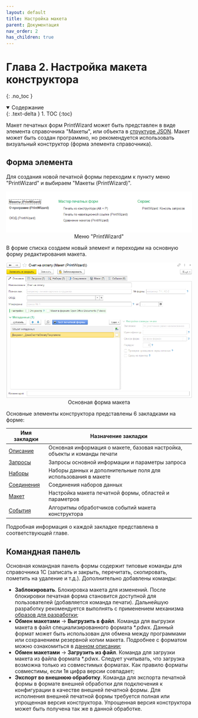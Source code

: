 ```yaml
---
layout: default
title: Настройка макета
parent: Документация
nav_order: 2
has_children: true
---
```


# Глава 2. Настройка макета конструктора
{: .no_toc }

<details open markdown="block">
  <summary>
    Содержание
  </summary>
  {: .text-delta }
1. TOC
{:toc}
</details>

Макет печатных форм PrintWizard может быть представлен в виде элемента справочника "Макеты", или объекта в [структуре JSON][8]. Макет может быть создан программно, но рекомендуется использовать визуальный конструктор (форма элемента справочника).

## Форма элемента

Для создания новой печатной формы переходим к пункту меню "PrintWizard" и выбираем "Макеты (PrintWizard)". 

<p align="center">
    <img src="./../img/ch_02/0_menu.png" style="width:700px">
    <br>Меню "PrintWizard"
</p>

В форме списка создаем новый элемент и переходим на основную форму редактирования макета.

<p align="center">
    <img src="./../img/ch_02/1_main.png" style="width:700px">
    <br>Основная форма макета
</p>

Основные элементы конструктора представлены 6 закладками на форме:

| Имя закладки | Назначение закладки |
|--|--|
| [Описание][1]   | Основная информация о макете, базовая настройка, объекты и команды печати |
| [Запросы][2]    | Запросы основной информации и параметры запроса |
| [Наборы][3]     | Наборы данных и дополнительные поля для использования в макете |
| [Соединения][4] | Соединения наборов данных |
| [Макет][5]      | Настройка макета печатной формы, областей и параметров |
| [События][6]    | Алгоритмы обработчиков событий макета конструктора |

Подробная информация о каждой закладке представлена в соответствующей главе.

## Командная панель

Основная командная панель формы содержит типовые команды для справочника 1С (записать и закрыть, перечитать, скопировать, пометить на удаление и т.д.). Дополнительно добавлены команды:

* **Заблокировать**. Блокировка макета для изменений. После блокировки печатная форма становится доступной для пользователей (добавляется команда печати). Дальнейшую разработку рекомендуется выполнять с применением механизма [образов для разработки][7];
* **Обмен макетами** -> **Выгрузить в файл**. Команда для выгрузки макета в файл специализированного формата *.pdwx. Данный формат может быть использован для обмена между программами или сохранением резервной копии макета. Подробнее с форматом можно ознакомиться в [данном описании][8];
* **Обмен макетами** -> **Загрузить из файл**. Команда для загрузки макета из файла формата *.pdwx. Следует учитывать, что загрузка возможна только из совместимых форматах. Как правило форматы совместимы, если 1я цифра версии совпадает;
* **Экспорт во внешнюю обработку**. Команда для экспорта печатной формы в формате внешней обработки для подключения к конфигурации в качестве внешней печатной формы. Для исполнения внешней печатной формы требуется полная или упрощенная версия конструктора. Упрощенная версия конструктора может быть получена так же в данной обработке.

[1]: ch_02_03.html
[2]: ch_02_04.html
[3]: ch_02_05.html
[4]: ch_02_06.html
[5]: ch_02_07.html
[6]: ch_02_15.html
[7]: ch_02_17.html
[8]: ../convert/pw_template_file.html